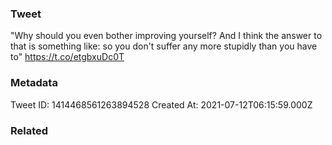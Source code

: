 ### Tweet
"Why should you even bother improving yourself? And I think the answer to that is something like: so you don't suffer any more stupidly than you have to" https://t.co/etgbxuDc0T

### Metadata
Tweet ID: 1414468561263894528
Created At: 2021-07-12T06:15:59.000Z

### Related

